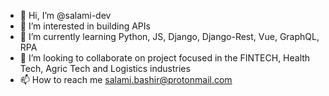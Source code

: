 - 👋 Hi, I’m @salami-dev
- 👀 I’m interested in building APIs
- 🌱 I’m currently learning Python, JS, Django, Django-Rest, Vue, GraphQL, RPA
- 💞️ I’m looking to collaborate on project focused in the FINTECH, Health Tech, Agric Tech and Logistics industries
- 📫 How to reach me salami.bashir@protonmail.com

<!---
salami-dev/salami-dev is a ✨ special ✨ repository because its `README.md` (this file) appears on your GitHub profile.
You can click the Preview link to take a look at your changes.
--->
